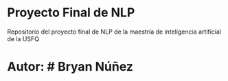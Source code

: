 # Proyecto Final de NLP 
Repositorio del proyecto final de NLP de la maestría de inteligencia artificial de la USFQ

# Autor: # Bryan Núñez
